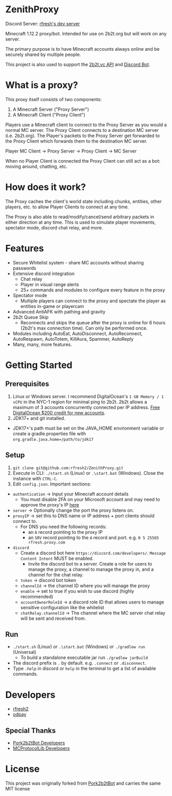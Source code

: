 # ZenithProxy

Discord Server: [rfresh's dev server](https://discord.gg/nJZrSaRKtb)

Minecraft 1.12.2 proxy/bot. Intended for use on 2b2t.org but will work on any server.

The primary purpose is to have Minecraft accounts always online and be securely shared by multiple people.

This project is also used to support the [2b2t.vc API](https://api.2b2t.vc) and [Discord Bot](https://bot.2b2t.vc).

# What is a proxy?

This proxy itself consists of two components:

1. A Minecraft Server ("Proxy Server")
2. A Minecraft Client ("Proxy Client")

Players use a Minecraft client to connect to the Proxy Server as you would a normal MC server.
The Proxy Client connects to a destination MC server (i.e. 2b2t.org).
The Player's packets to the Proxy Server get forwarded to the Proxy Client which forwards them to the destination
MC server.

Player MC Client -> Proxy Server -> Proxy Client -> MC Server

When no Player Client is connected the Proxy Client can still act as a bot: moving around, chatting, etc.

# How does it work?

The Proxy caches the client's world state including chunks, entities, other players, etc. to allow Player Clients to connect at any time.

The Proxy is also able to read/modify/cancel/send arbitrary packets in either direction at any time. This is used to simulate
player movements, spectator mode, discord chat relay, and more.

# Features

* Secure Whitelist system - share MC accounts without sharing passwords
* Extensive discord integration
    * Chat relay
    * Player in visual range alerts
    * 25+ commands and modules to configure every feature in the proxy
* Spectator mode
  * Multiple players can connect to the proxy and spectate the player as entities in-game or playercam
* Advanced AntiAFK with pathing and gravity
* 2b2t Queue Skip
  * Reconnects and skips the queue after the proxy is online for 6 hours (2b2t's max connection time). Can only be performed once.
* Modules including AutoEat, AutoDisconnect, AutoReconnect, AutoRespawn, AutoTotem, KillAura, Spammer, AutoReply
* Many, many, more features.

# Getting Started

## Prerequisites

1. Linux or Windows server. I recommend DigitalOcean's `1 GB Memory / 1 vCPU` in the NYC-1 region for
   minimal ping to 2b2t. 2b2t allows a maximum of 3 accounts concurrently connected per IP address.
   [Free DigitalOcean $200 credit for new accounts](https://m.do.co/c/3a3a226e4936).
2. JDK17+ and git installed. 
  * JDK17+'s path must be set on the JAVA_HOME environment variable or create a gradle.properties file with `org.gradle.java.home=/path/to/jdk17`

## Setup

1. `git clone git@github.com:rfresh2/ZenithProxy.git`
2. Execute in CLI: `./start.sh` (Linux) or `.\start.bat` (Windows). Close the instance with `CTRL-C`.
3. Edit `config.json`. Important sections:
  * `authentication` -> Input your Minecraft account details
    * You must disable 2FA on your Microsoft account and may need to approve the proxy's
      IP [here](https://account.live.com/Activity)
  * `server` -> Optionally change the port the proxy listens on.
  * `proxyIP` -> set this to DNS name or IP address + port clients should connect to.
    * For DNS you need the following records:
        * an `A` record pointing to the proxy IP
        * an `SRV` record pointing to the `A` record and port. e.g. `0 5 25565 rfresh.proxy.com`
  * `discord`
      * Create a discord bot here `https://discord.com/developers/`. `Message Content Intent` MUST be enabled.
          * Invite the discord bot to a server. Create a role for users to manage the proxy, a channel to manage the
            proxy
            in, and a channel for the chat relay.
      * `token` -> discord bot token
    * `channelId` -> the channel ID where you will manage the proxy
    * `enable` -> set to true if you wish to use discord (highly recommended)
    * `accountOwnerRoleId` -> a discord role ID that allows users to manage sensitive configuration like the whitelist
    * `chatRelay.channelId` -> The channel where the MC server chat relay will be sent and received from.

## Run

* `./start.sh` (Linux) or `.\start.bat` (Windows) or `./gradlew run` (Universal)
  * To build a standalone executable jar run `./gradlew jarBuild`
* The discord prefix is `.` by default. e.g. `.connect` or `.disconnect`.
* Type `.help` in discord or `help` in the terminal to get a list of available commands.

# Developers

* [rfresh2](https://github.com/rfresh2)
* [odpay](https://github.com/odpay)

## Special Thanks

* [Pork2b2tBot Developers](https://github.com/PorkStudios/Pork2b2tBot/graphs/contributors)
* [MCProtocolLib Developers](https://github.com/GeyserMC/MCProtocolLib/graphs/contributors)

# License

This project was originally forked from [Pork2b2tBot](https://github.com/PorkStudios/Pork2b2tBot) and carries the same
MIT license
